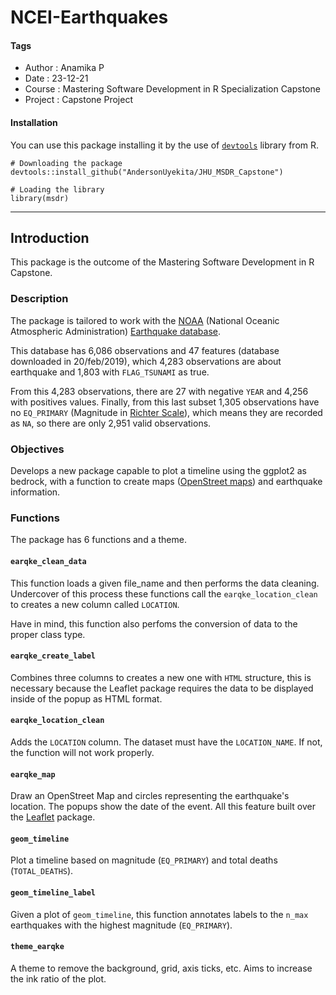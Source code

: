 # NCEI-Earthquakes

#### Tags
* Author       : Anamika P
* Date         : 23-12-21
* Course       : Mastering Software Development in R Specialization Capstone
* Project      : Capstone Project

#### Installation

You can use this package installing it by the use of [`devtools`][url_devtools] library from R.

```
# Downloading the package
devtools::install_github("AndersonUyekita/JHU_MSDR_Capstone")

# Loading the library
library(msdr)
```

[url_devtools]: https://cran.r-project.org/web/packages/devtools/index.html

********************************************************************************

## Introduction

This package is the outcome of the Mastering Software Development in R Capstone.

### Description

The package is tailored to work with the [NOAA][noaa_website] (National Oceanic Atmospheric Administration) [Earthquake database][noaa_earthquake].

[noaa_website]: https://www.ngdc.noaa.gov
[noaa_earthquake]: https://www.ngdc.noaa.gov/nndc/struts/form?t=101650&s=1&d=1

This database has 6,086 observations and 47 features (database downloaded in 20/feb/2019), which 4,283 observations are about earthquake and 1,803 with `FLAG_TSUNAMI` as true.

From this 4,283 observations, there are 27 with negative `YEAR` and 4,256 with positives values. Finally, from this last subset 1,305 observations have no `EQ_PRIMARY` (Magnitude in [Richter Scale][ritcher_scale]), which means they are recorded as `NA`, so there are only 2,951 valid observations.

[ritcher_scale]: https://simple.wikipedia.org/wiki/Richter_scale

### Objectives

Develops a new package capable to plot a timeline using the ggplot2 as bedrock, with a function to create maps ([OpenStreet maps][openstreet_url]) and earthquake information.

[openstreet_url]: https://www.openstreetmap.org

### Functions

The package has 6 functions and a theme.

#### `earqke_clean_data`

This function loads a given file_name and then performs the data cleaning. Undercover of this process these functions call the `earqke_location_clean` to creates a new column called `LOCATION`.

Have in mind, this function also perfoms the conversion of data to the proper class type.

#### `earqke_create_label`

Combines three columns to creates a new one with `HTML` structure, this is necessary because the Leaflet package requires the data to be displayed inside of the popup as HTML format.

#### `earqke_location_clean`

Adds the `LOCATION` column. The dataset must have the `LOCATION_NAME`. If not, the function will not work properly.

#### `earqke_map`

Draw an OpenStreet Map and circles representing the earthquake's location. The popups show the date of the event. All this feature built over the [Leaflet][url_leaflet] package.

[url_leaflet]: https://rstudio.github.io/leaflet/

#### `geom_timeline`

Plot a timeline based on magnitude (`EQ_PRIMARY`) and total deaths (`TOTAL_DEATHS`).

#### `geom_timeline_label`

Given a plot of `geom_timeline`, this function annotates labels to the `n_max` earthquakes with the highest magnitude (`EQ_PRIMARY`).

#### `theme_earqke`

A theme to remove the background, grid, axis ticks, etc. Aims to increase the ink ratio of the plot.
